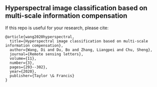## Hyperspectral image classification based on multi-scale information compensation

If this repo is useful for your research, please cite:

```
@article{wang2020hyperspectral,
  title={Hyperspectral image classification based on multi-scale information compensation},
  author={Wang, Di and Du, Bo and Zhang, Liangpei and Chu, Sheng},
  journal={Remote sensing letters},
  volume={11},
  number={3},
  pages={293--302},
  year={2020},
  publisher={Taylor \& Francis}
}
```
